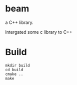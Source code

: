 # beam
a C++ library.

Intergated some c library to C++

# Build

    mkdir build
    cd build
    cmake ..
    make
